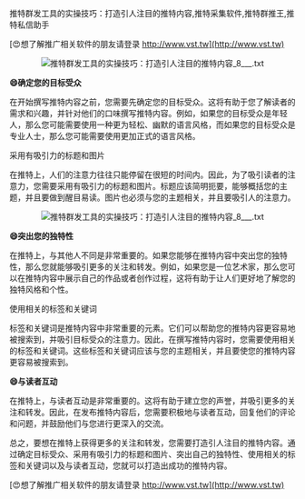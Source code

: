 推特群发工具的实操技巧：打造引人注目的推特内容,推特采集软件,推特群推王,推特私信助手

[😍想了解推广相关软件的朋友请登录 http://www.vst.tw](http://www.vst.tw)

 <center><img src="https://vst.tw/MP4/tuiguang/png/2.png" alt="推特群发工具的实操技巧：打造引人注目的推特内容_8___.txt"></center>

**😄确定您的目标受众**

在开始撰写推特内容之前，您需要先确定您的目标受众。这将有助于您了解读者的需求和兴趣，并针对他们的口味撰写推特内容。例如，如果您的目标受众是年轻人，那么您可能需要使用一种更为轻松、幽默的语言风格，而如果您的目标受众是专业人士，那么您可能需要使用更加正式的语言风格。

采用有吸引力的标题和图片

在推特上，人们的注意力往往只能停留在很短的时间内。因此，为了吸引读者的注意力，您需要采用有吸引力的标题和图片。标题应该简明扼要，能够概括您的主题，并且要做到醒目易读。图片也必须与您的主题相关，并且要吸引人的注意力。

 <center><img src="https://vst.tw/MP4/tuiguang/png/1.png" alt="推特群发工具的实操技巧：打造引人注目的推特内容_8___.txt"></center>

**😄突出您的独特性**

在推特上，与其他人不同是非常重要的。如果您能够在推特内容中突出您的独特性，那么您就能够吸引更多的关注和转发。例如，如果您是一位艺术家，那么您可以在推特内容中展示自己的作品或者创作过程，这将有助于让人们更好地了解您的独特风格和个性。

使用相关的标签和关键词

标签和关键词是推特内容中非常重要的元素。它们可以帮助您的推特内容更容易地被搜索到，并吸引目标受众的注意力。因此，在撰写推特内容时，您需要使用相关的标签和关键词。这些标签和关键词应该与您的主题相关，并且要使您的推特内容更容易被搜索到。

**😄与读者互动**

在推特上，与读者互动是非常重要的。这将有助于建立您的声誉，并吸引更多的关注和转发。因此，在发布推特内容后，您需要积极地与读者互动，回复他们的评论和问题，并鼓励他们与您进行更深入的交流。

总之，要想在推特上获得更多的关注和转发，您需要打造引人注目的推特内容。通过确定目标受众、采用有吸引力的标题和图片、突出自己的独特性、使用相关的标签和关键词以及与读者互动，您就可以打造出成功的推特内容。

[😍想了解推广相关软件的朋友请登录 http://www.vst.tw](http://www.vst.tw)



